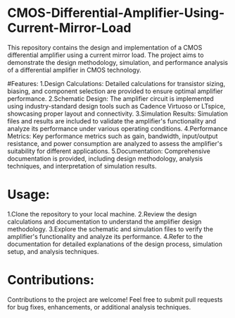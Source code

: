 # CMOS-Differential-Amplifier-Using-Current-Mirror-Load
This repository contains the design and implementation of a CMOS differential amplifier using a current mirror load. The project aims to demonstrate the design methodology, simulation, and performance analysis of a differential amplifier in CMOS technology.

#Features:
1.Design Calculations: Detailed calculations for transistor sizing, biasing, and component selection are provided to ensure optimal amplifier performance.
2.Schematic Design: The amplifier circuit is implemented using industry-standard design tools such as Cadence Virtuoso or LTspice, showcasing proper layout and connectivity.
3.Simulation Results: Simulation files and results are included to validate the amplifier's functionality and analyze its performance under various operating conditions.
4.Performance Metrics: Key performance metrics such as gain, bandwidth, input/output resistance, and power consumption are analyzed to assess the amplifier's suitability for different applications.
5.Documentation: Comprehensive documentation is provided, including design methodology, analysis techniques, and interpretation of simulation results.

# Usage:
1.Clone the repository to your local machine.
2.Review the design calculations and documentation to understand the amplifier design methodology.
3.Explore the schematic and simulation files to verify the amplifier's functionality and analyze its performance.
4.Refer to the documentation for detailed explanations of the design process, simulation setup, and analysis techniques.

# Contributions:
Contributions to the project are welcome! Feel free to submit pull requests for bug fixes, enhancements, or additional analysis techniques.

